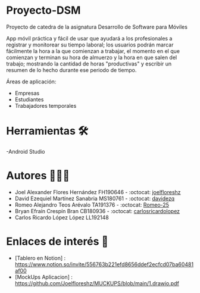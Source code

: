 # Proyecto-DSM
Proyecto de catedra de la asignatura Desarrollo de Software para Móviles

App móvil práctica y fácil de usar que ayudará a los profesionales a registrar y monitorear su tiempo laboral; los usuarios podrán marcar fácilmente la hora a la que comienzan a trabajar, el momento en el que comienzan y terminan su hora de almuerzo y la hora en que salen del trabajo; mostrando la cantidad de horas "productivas" y escribir un resumen de lo hecho durante ese periodo de tiempo.

Áreas de aplicación:
* Empresas
* Estudiantes
* Trabajadores temporales

# Herramientas 🛠️
-Android Studio
# Autores 👨🏻‍💻
- Joel Alexander Flores Hernández FH190646 - :octocat: [joelfloreshz](https://github.com/joelfloreshz)
- David Ezequiel Martínez Sanabria MS180761 - :octocat: [davidezq](https://github.com/davidezq)
- Romeo Alejandro Teos Arévalo TA191376 - :octocat: [Romeo-25](https://github.com/Romeo-25) 
- Bryan Efraín Crespín Bran CB180936 - :octocat: [carlosricardolopez](https://github.com/carlosricardolopez)
- Carlos Ricardo López López LL192148
# Enlaces de interés 👀
- [Tablero en Notion] : https://www.notion.so/invite/556763b221efd8656ddef2ecfcd07ba60481af00
- [MockUps Aplicacion] : https://github.com/Joelfloreshz/MUCKUPS/blob/main/1.drawio.pdf
